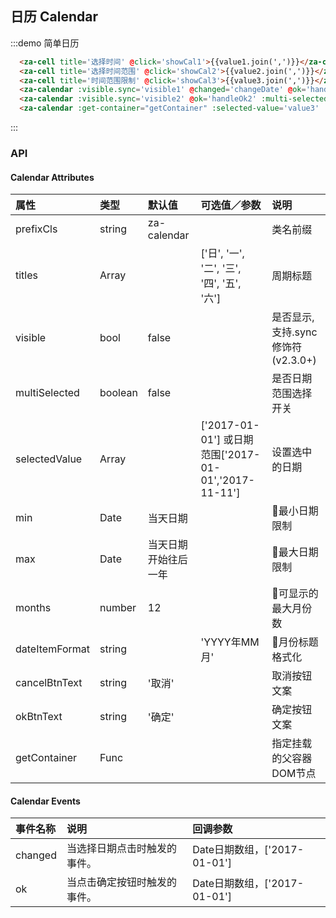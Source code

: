 <script>
export default {
  data() {
    return {
      visible1: false,
      visible2: false,
      value1: [],
      visible3: false,
      minDate: new Date('2018-01-11'),
      maxDate: new Date('2018-10-10'),
      value2: ['2018-02-24','2018-03-10'],
      isMultiSelected: true,
      value3: [],
      getContainer: () => document.body,
    }
  },
  methods: {
    showCal1() {
      this.visible1 = true;
    },
    showCal2() {
      this.visible2 = true;
    },
    showCal3() {
      this.visible3 = true;
    },
    changeDate(date) {
      console.log(date); // eslint-disable-line
    },
    handleOk1(date) {
      this.value1 = date;
      console.log(date); // eslint-disable-line
    },
    handleOk2(date) {
      this.value2 = date;
      console.log(date); // eslint-disable-line
    },
    handleOk3(date) {
      this.value3 = date;
      console.log(date); // eslint-disable-line
    }
  },
};
</script>

## 日历 Calendar

:::demo 简单日历
```html
  <za-cell title='选择时间' @click='showCal1'>{{value1.join(',')}}</za-cell>
  <za-cell title='选择时间范围' @click='showCal2'>{{value2.join(',')}}</za-cell>
  <za-cell title='时间范围限制' @click='showCal3'>{{value3.join(',')}}</za-cell>
  <za-calendar :visible.sync='visible1' @changed='changeDate' @ok='handleOk1' :selected-value='value1' ></za-calendar>
  <za-calendar :visible.sync='visible2' @ok='handleOk2' :multi-selected='isMultiSelected' :selected-value='value2'></za-calendar>
  <za-calendar :get-container="getContainer" :selected-value='value3' :visible.sync='visible3' :min='minDate' :max='maxDate' @ok='handleOk3'></za-calendar>
```
:::

### API

#### Calendar Attributes

| 属性 | 类型 | 默认值 | 可选值／参数 | 说明 |
| :--- | :--- | :--- | :--- | :--- |
| prefixCls | string | za-calendar | | 类名前缀 |
| titles | Array | | ['日', '一', '二', '三', '四', '五', '六'] | 周期标题 |
| visible | bool | false | | 是否显示, 支持.sync 修饰符 (v2.3.0+) |
| multiSelected | boolean | false |  | 是否日期范围选择开关 |
| selectedValue | Array | | ['2017-01-01'] 或日期范围['2017-01-01','2017-11-11']  | 设置选中的日期 |
| min | Date | 当天日期 |  | 最小日期限制 |
| max | Date | 当天日期开始往后一年 |  | 最大日期限制 |
| months | number | 12 |  | 可显示的最大月份数 |
| dateItemFormat | string | | 'YYYY年MM月' | 月份标题格式化 |
| cancelBtnText | string | '取消' |  | 取消按钮文案 |
| okBtnText | string | '确定' |  | 确定按钮文案 |
| getContainer | Func |  |  | 指定挂载的父容器DOM节点 |

#### Calendar Events
| 事件名称 | 说明 | 回调参数 |
| :--- | :--- | :--- |
| changed | 当选择日期点击时触发的事件。| Date日期数组，['2017-01-01'] |
| ok | 当点击确定按钮时触发的事件。| Date日期数组，['2017-01-01'] |
